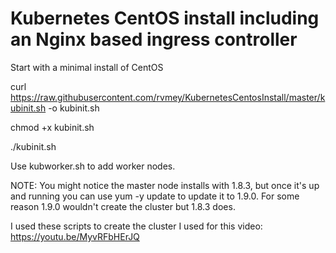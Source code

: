 # Kubernetes CentOS install including an Nginx based ingress controller

Start with a minimal install of CentOS

curl https://raw.githubusercontent.com/rvmey/KubernetesCentosInstall/master/kubinit.sh -o kubinit.sh

chmod +x kubinit.sh

./kubinit.sh

Use kubworker.sh to add worker nodes.

NOTE:  You might notice the master node installs with 1.8.3, but once it's up and running you can use yum -y update to update it to 1.9.0.  For some reason 1.9.0 wouldn't create the cluster but 1.8.3 does.  

I used these scripts to create the cluster I used for this video:  https://youtu.be/MyvRFbHErJQ
